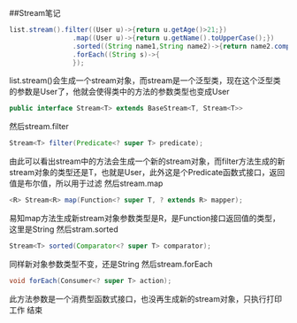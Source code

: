 ##Stream笔记
```java
list.stream().filter((User u)->{return u.getAge()>21;})
                .map((User u)->{return u.getName().toUpperCase();})
                .sorted((String name1,String name2)->{return name2.compareTo(name1);})
                .forEach((String s)->{
                });
```
list.stream()会生成一个stream对象，而stream是一个泛型类，现在这个泛型类的参数是User了，他就会使得类中的方法的参数类型也变成User
```java
public interface Stream<T> extends BaseStream<T, Stream<T>>
```
然后stream.filter
```java
Stream<T> filter(Predicate<? super T> predicate);
```
由此可以看出stream中的方法会生成一个新的stream对象，而filter方法生成的新stream对象的类型还是T，也就是User，此外这是个Predicate函数式接口，返回值是布尔值，所以用于过滤
然后stream.map
```java
<R> Stream<R> map(Function<? super T, ? extends R> mapper);
```
易知map方法生成新stream对象参数类型是R，是Function接口返回值的类型，这里是String
然后stram.sorted
```java
Stream<T> sorted(Comparator<? super T> comparator);
```
同样新对象参数类型不变，还是String
然后stream.forEach
```java
void forEach(Consumer<? super T> action);
```
此方法参数是一个消费型函数式接口，也没再生成新的stream对象，只执行打印工作
结束